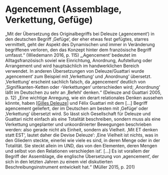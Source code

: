 # Agencement (Assemblage, Verkettung, Gefüge)
„Mit der Übersetzung des Originalbegriffs bei Deleuze (‚agencement‘) in den deutschen Begriff ‚Gefüge‘, der eher etwas fest gefügtes, starres vermittelt, geht der Aspekt des Dynamischen und immer in Veränderung begriffenen verloren, den das Konzept hinter dem französische Begriff umfasst.“ (Wiedemann 2016, p. 115)
„‚Agencement‘ bedeutet im Alltagsfranzösisch soviel wie Einrichtung, Anordnung, Aufstellung oder Arrangement und wird hauptsächlich im handwerklichen Bereich verwendet. In anderen Übersetzungen von Deleuze/Guattari wurde ‚agencement‘ zum Beispiel mit ‚Verkettung‘ und ‚Anordnung‘ übersetzt. ‚Verkettung‘ erscheint sachlich falsch, da ‚agencement‘ deutlich von ‚Signifikanten-Ketten oder -Verkettungen‘ unterschieden wird; ‚Anordnung‘ läßt im Deutschen zu sehr an ‚Befehl‘ denken.“ (Deleuze and Guattari 2005, p. 12)
„Eine wichtige Anregung, wie ein derart relationales Denken aussehen könnte, haben [[Gilles Deleuze]] und Félix Guattari mit dem […] Begriff agencement geliefert, der im Deutschen am besten mit ‚Gefüge‘ oder ‚Verkettung‘ übersetzt wird. So lässt sich Gesellschaft für Deleuze und Guattari nicht einfach als eine Totalität beschreiben, sondern muss als eine Verkettung ungeplanter und unkoordinierter Bewegungen beschrieben werden: also gerade nicht als Einheit, sondern als Vielheit. ‚Mit ET denken statt EST‘, lautet daher die Devise Deleuze‘: ‚Eine Vielheit ist nichts, was in den Gliedern steckte, einerlei wie viele es sind, in deren Menge oder in der Totalität. Sie steckt allein im UND, das von den Elementen, deren Mengen und selbst von den Relationen verschieden ist‘. […] Es ist vorallem der Begriff der Assemblage, die englische Übersetzung von ‚agencement‘, der sich in den letzten Jahren zu einem viel diskutierten Beschreibungsinstrument entwickelt hat.“ (Müller 2015, p. 201)

[//begin]: # "Autogenerated link references for markdown compatibility"
[Gilles Deleuze]: <Gilles Deleuze.md> "Gilles Deleuze"
[//end]: # "Autogenerated link references"